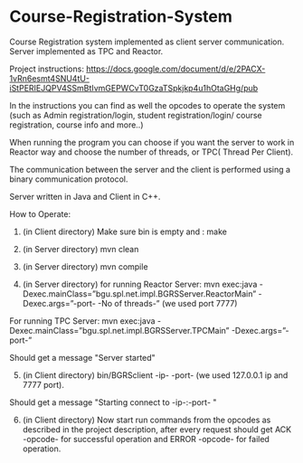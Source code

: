 # Course-Registration-System
Course Registration system implemented as client server communication. Server implemented as TPC and Reactor.

Project instructions: https://docs.google.com/document/d/e/2PACX-1vRn6esmt4SNU4tU-iStPERIEJQPV4SSmBtIvmGEPWCvT0GzaTSpkjkp4u1hOtaGHg/pub

In the instructions you can find as well the opcodes to operate the system (such as Admin registration/login, student registration/login/ course registration, course info and more..)

When running the program you can choose if you want the server to work in Reactor way and choose the number of threads, or TPC( Thread Per Client).

The communication between the server and the client is performed using a binary communication protocol.

Server written in Java and Client in C++.

How to Operate:

1) (in Client directory) Make sure bin is empty and : make

2) (in Server directory) mvn clean

3) (in Server directory) mvn compile

4) (in Server directory) for running Reactor Server: mvn exec:java -Dexec.mainClass=”bgu.spl.net.impl.BGRSServer.ReactorMain” -Dexec.args=”-port- -No of threads-” (we used port 7777)

For running TPC Server: mvn exec:java -Dexec.mainClass=”bgu.spl.net.impl.BGRSServer.TPCMain” -Dexec.args=”-port-”

Should get a message "Server started"

5) (in Client directory) bin/BGRSclient -ip- -port- (we used 127.0.0.1 ip and 7777 port).

Should get a message "Starting connect to -ip-:-port- "

6) (in Client directory) Now start run commands from the opcodes as described in the project description, after every request should get ACK -opcode- for successful operation and ERROR -opcode- for failed operation.
